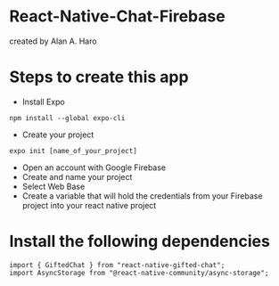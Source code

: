 # React-Native-Chat-Firebase

created by Alan A. Haro

# Steps to create this app

- Install Expo

```
npm install --global expo-cli
```

- Create your project

```
expo init [name_of_your_project]
```

- Open an account with Google Firebase
- Create and name your project
- Select Web Base
- Create a variable that will hold the credentials from your Firebase project into your react native project

# Install the following dependencies

```
import { GiftedChat } from "react-native-gifted-chat";
import AsyncStorage from "@react-native-community/async-storage";

```
